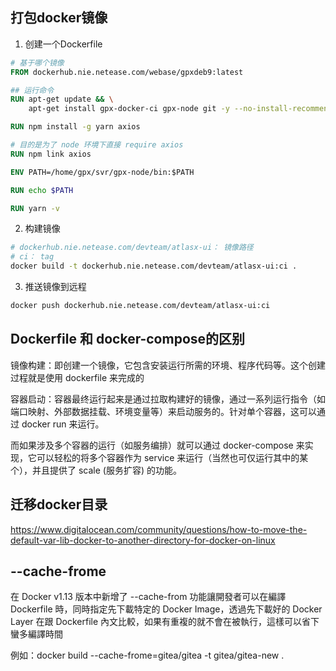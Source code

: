 ## 打包docker镜像
1. 创建一个Dockerfile
```dockerfile
# 基于哪个镜像
FROM dockerhub.nie.netease.com/webase/gpxdeb9:latest

## 运行命令
RUN apt-get update && \
    apt-get install gpx-docker-ci gpx-node git -y --no-install-recommends

RUN npm install -g yarn axios

# 目的是为了 node 环境下直接 require axios
RUN npm link axios

ENV PATH=/home/gpx/svr/gpx-node/bin:$PATH

RUN echo $PATH

RUN yarn -v
```

2. 构建镜像
```bash
# dockerhub.nie.netease.com/devteam/atlasx-ui： 镜像路径
# ci： tag
docker build -t dockerhub.nie.netease.com/devteam/atlasx-ui:ci .
```

3. 推送镜像到远程
```bash
docker push dockerhub.nie.netease.com/devteam/atlasx-ui:ci
```

## Dockerfile 和 docker-compose的区别
镜像构建：即创建一个镜像，它包含安装运行所需的环境、程序代码等。这个创建过程就是使用 dockerfile 来完成的

容器启动：容器最终运行起来是通过拉取构建好的镜像，通过一系列运行指令（如端口映射、外部数据挂载、环境变量等）来启动服务的。针对单个容器，这可以通过 docker run 来运行。

而如果涉及多个容器的运行（如服务编排）就可以通过 docker-compose 来实现，它可以轻松的将多个容器作为 service 来运行（当然也可仅运行其中的某个），并且提供了 scale (服务扩容) 的功能。

## 迁移docker目录
https://www.digitalocean.com/community/questions/how-to-move-the-default-var-lib-docker-to-another-directory-for-docker-on-linux

## --cache-frome
在 Docker v1.13 版本中新增了 --cache-from 功能讓開發者可以在編譯 Dockerfile 時，同時指定先下載特定的 Docker Image，透過先下載好的 Docker Layer 在跟 Dockerfile 內文比較，如果有重複的就不會在被執行，這樣可以省下蠻多編譯時間

例如：docker build --cache-frome=gitea/gitea -t gitea/gitea-new .